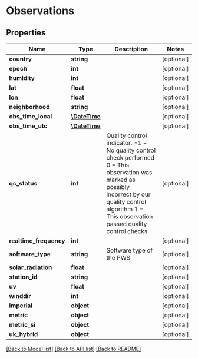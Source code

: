 # Observations

## Properties
Name | Type | Description | Notes
------------ | ------------- | ------------- | -------------
**country** | **string** |  | [optional] 
**epoch** | **int** |  | [optional] 
**humidity** | **int** |  | [optional] 
**lat** | **float** |  | [optional] 
**lon** | **float** |  | [optional] 
**neighborhood** | **string** |  | [optional] 
**obs_time_local** | [**\DateTime**](\DateTime.md) |  | [optional] 
**obs_time_utc** | [**\DateTime**](\DateTime.md) |  | [optional] 
**qc_status** | **int** | Quality control indicator. -1 &#x3D; No quality control check performed 0 &#x3D; This observation was marked as possibly incorrect by our quality control algorithm 1 &#x3D; This observation passed quality control checks | [optional] 
**realtime_frequency** | **int** |  | [optional] 
**software_type** | **string** | Software type of the PWS | [optional] 
**solar_radiation** | **float** |  | [optional] 
**station_id** | **string** |  | [optional] 
**uv** | **float** |  | [optional] 
**winddir** | **int** |  | [optional] 
**imperial** | **object** |  | [optional] 
**metric** | **object** |  | [optional] 
**metric_si** | **object** |  | [optional] 
**uk_hybrid** | **object** |  | [optional] 

[[Back to Model list]](../README.md#documentation-for-models) [[Back to API list]](../README.md#documentation-for-api-endpoints) [[Back to README]](../README.md)


